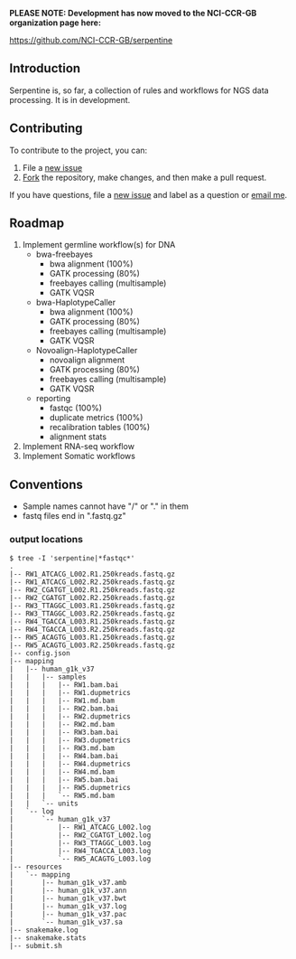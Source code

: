 **PLEASE NOTE: Development has now moved to the NCI-CCR-GB organization page here:**

https://github.com/NCI-CCR-GB/serpentine




## Introduction

Serpentine is, so far, a collection of rules and workflows for NGS data processing.
It is in development.

## Contributing

To contribute to the project, you can:

1. File a [new issue](https://github.com/seandavi/serpentine/issues/new)
2. [Fork](https://github.com/seandavi/serpentine/fork) the repository, make changes, and then make a pull request.

If you have questions, file a [new issue](https://github.com/seandavi/serpentine/issues/new) and label as a question or [email me](mailto:seandavi@gmail.com).


## Roadmap

1. Implement germline workflow(s) for DNA
   - bwa-freebayes
       + bwa alignment (100%)
	   + GATK processing (80%)
	   + freebayes calling (multisample)
	   + GATK VQSR
   - bwa-HaplotypeCaller
       + bwa alignment (100%)
	   + GATK processing (80%)
	   + freebayes calling (multisample)
	   + GATK VQSR
   - Novoalign-HaplotypeCaller
       + novoalign alignment 
	   + GATK processing (80%)
	   + freebayes calling (multisample)
	   + GATK VQSR
   - reporting
       + fastqc (100%)
	   + duplicate metrics (100%)
	   + recalibration tables (100%)
	   + alignment stats
2. Implement RNA-seq workflow
3. Implement Somatic workflows

## Conventions

- Sample names cannot have "/" or "." in them
- fastq files end in ".fastq.gz"

### output locations

```
$ tree -I 'serpentine|*fastqc*'
.
|-- RW1_ATCACG_L002.R1.250kreads.fastq.gz
|-- RW1_ATCACG_L002.R2.250kreads.fastq.gz
|-- RW2_CGATGT_L002.R1.250kreads.fastq.gz
|-- RW2_CGATGT_L002.R2.250kreads.fastq.gz
|-- RW3_TTAGGC_L003.R1.250kreads.fastq.gz
|-- RW3_TTAGGC_L003.R2.250kreads.fastq.gz
|-- RW4_TGACCA_L003.R1.250kreads.fastq.gz
|-- RW4_TGACCA_L003.R2.250kreads.fastq.gz
|-- RW5_ACAGTG_L003.R1.250kreads.fastq.gz
|-- RW5_ACAGTG_L003.R2.250kreads.fastq.gz
|-- config.json
|-- mapping
|   |-- human_g1k_v37
|   |   |-- samples
|   |   |   |-- RW1.bam.bai
|   |   |   |-- RW1.dupmetrics
|   |   |   |-- RW1.md.bam
|   |   |   |-- RW2.bam.bai
|   |   |   |-- RW2.dupmetrics
|   |   |   |-- RW2.md.bam
|   |   |   |-- RW3.bam.bai
|   |   |   |-- RW3.dupmetrics
|   |   |   |-- RW3.md.bam
|   |   |   |-- RW4.bam.bai
|   |   |   |-- RW4.dupmetrics
|   |   |   |-- RW4.md.bam
|   |   |   |-- RW5.bam.bai
|   |   |   |-- RW5.dupmetrics
|   |   |   `-- RW5.md.bam
|   |   `-- units
|   `-- log
|       `-- human_g1k_v37
|           |-- RW1_ATCACG_L002.log
|           |-- RW2_CGATGT_L002.log
|           |-- RW3_TTAGGC_L003.log
|           |-- RW4_TGACCA_L003.log
|           `-- RW5_ACAGTG_L003.log
|-- resources
|   `-- mapping
|       |-- human_g1k_v37.amb
|       |-- human_g1k_v37.ann
|       |-- human_g1k_v37.bwt
|       |-- human_g1k_v37.log
|       |-- human_g1k_v37.pac
|       `-- human_g1k_v37.sa
|-- snakemake.log
|-- snakemake.stats
|-- submit.sh

```
